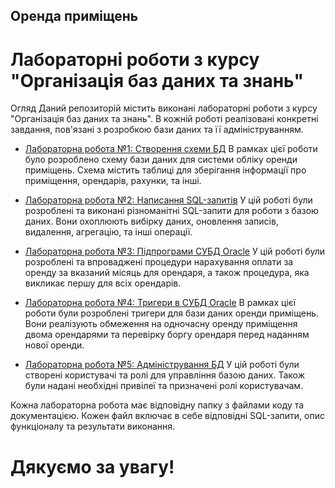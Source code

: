 ## Оренда приміщень
# Лабораторні роботи з курсу "Організація баз даних та знань"
Огляд
Даний репозиторій містить виконані лабораторні роботи з курсу "Організація баз даних та знань". В кожній роботі реалізовані конкретні завдання, пов'язані з розробкою бази даних та її адмініструванням.

- [Лабораторна робота №1: Створення схеми БД](Schema)
В рамках цієї роботи було розроблено схему бази даних для системи обліку оренди приміщень. Схема містить таблиці для зберігання інформації про приміщення, орендарів, рахунки, та інші.

- [Лабораторна робота №2: Написання SQL-запитів](SQL-queries)
У цій роботі були розроблені та виконані різноманітні SQL-запити для роботи з базою даних. Вони охоплюють вибірку даних, оновлення записів, видалення, агрегацію, та інші операції.

- [Лабораторна робота №3: Підпрограми СУБД Oracle](Oracle-DBMS-routines)
У цій роботі були розроблені та впроваджені процедури нарахування оплати за оренду за вказаний місяць для орендаря, а також процедура, яка викликає першу для всіх орендарів.

- [Лабораторна робота №4: Тригери в СУБД Oracle](Triggers-in-the-Oracle-DBMS)
В рамках цієї роботи були розроблені тригери для бази даних оренди приміщень. Вони реалізують обмеження на одночасну оренду приміщення двома орендарями та перевірку боргу орендаря перед наданням нової оренди.

- [Лабораторна робота №5: Адміністрування БД](Database-administration)
У цій роботі були створені користувачі та ролі для управління базою даних. Також були надані необхідні привілеї та призначені ролі користувачам.

Кожна лабораторна робота має відповідну папку з файлами коду та документацією. Кожен файл включає в себе відповідні SQL-запити, опис функціоналу та результати виконання.

# Дякуємо за увагу!

